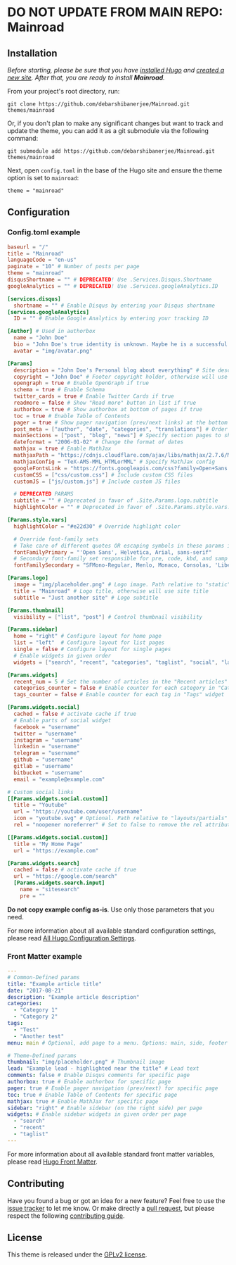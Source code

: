# DO NOT UPDATE FROM MAIN REPO: Mainroad

## Installation

*Before starting, please be sure that you have
[installed Hugo](https://gohugo.io/getting-started/quick-start/#step-1-install-hugo) and
[created a new site](https://gohugo.io/getting-started/quick-start/#step-2-create-a-new-site). After that, you are ready
to install **Mainroad**.*

From your project's root directory, run:

```
git clone https://github.com/debarshibanerjee/Mainroad.git themes/mainroad
```

Or, if you don't plan to make any significant changes but want to track and update the theme, you can add it as a git
submodule via the following command:

```
git submodule add https://github.com/debarshibanerjee/Mainroad.git themes/mainroad
```

Next, open `config.toml` in the base of the Hugo site and ensure the theme option is set to `mainroad`:

```
theme = "mainroad"
```

## Configuration

### Config.toml example

```toml
baseurl = "/"
title = "Mainroad"
languageCode = "en-us"
paginate = "10" # Number of posts per page
theme = "mainroad"
disqusShortname = "" # DEPRECATED! Use .Services.Disqus.Shortname
googleAnalytics = "" # DEPRECATED! Use .Services.googleAnalytics.ID

[services.disqus]
  shortname = "" # Enable Disqus by entering your Disqus shortname
[services.googleAnalytics]
  ID = "" # Enable Google Analytics by entering your tracking ID

[Author] # Used in authorbox
  name = "John Doe"
  bio = "John Doe's true identity is unknown. Maybe he is a successful blogger or writer. Nobody knows it."
  avatar = "img/avatar.png"

[Params]
  description = "John Doe's Personal blog about everything" # Site description. Used in meta description
  copyright = "John Doe" # Footer copyright holder, otherwise will use site title
  opengraph = true # Enable OpenGraph if true
  schema = true # Enable Schema
  twitter_cards = true # Enable Twitter Cards if true
  readmore = false # Show "Read more" button in list if true
  authorbox = true # Show authorbox at bottom of pages if true
  toc = true # Enable Table of Contents
  pager = true # Show pager navigation (prev/next links) at the bottom of pages if true
  post_meta = ["author", "date", "categories", "translations"] # Order of post meta information
  mainSections = ["post", "blog", "news"] # Specify section pages to show on home page and the "Recent articles" widget
  dateformat = "2006-01-02" # Change the format of dates
  mathjax = true # Enable MathJax
  mathjaxPath = "https://cdnjs.cloudflare.com/ajax/libs/mathjax/2.7.6/MathJax.js" # Specify MathJax path
  mathjaxConfig = "TeX-AMS-MML_HTMLorMML" # Specify MathJax config
  googleFontsLink = "https://fonts.googleapis.com/css?family=Open+Sans:400,400i,700" # Load Google Fonts
  customCSS = ["css/custom.css"] # Include custom CSS files
  customJS = ["js/custom.js"] # Include custom JS files

  # DEPRECATED PARAMS
  subtitle = "" # Deprecated in favor of .Site.Params.logo.subtitle
  highlightColor = "" # Deprecated in favor of .Site.Params.style.vars.highlightColor

[Params.style.vars]
  highlightColor = "#e22d30" # Override highlight color

  # Override font-family sets
  # Take care of different quotes OR escaping symbols in these params if necessary
  fontFamilyPrimary = "'Open Sans', Helvetica, Arial, sans-serif"
  # Secondary font-family set responsible for pre, code, kbd, and samp tags font
  fontFamilySecondary = "SFMono-Regular, Menlo, Monaco, Consolas, 'Liberation Mono', 'Courier New', monospace"

[Params.logo]
  image = "img/placeholder.png" # Logo image. Path relative to "static"
  title = "Mainroad" # Logo title, otherwise will use site title
  subtitle = "Just another site" # Logo subtitle

[Params.thumbnail]
  visibility = ["list", "post"] # Control thumbnail visibility

[Params.sidebar]
  home = "right" # Configure layout for home page
  list = "left"  # Configure layout for list pages
  single = false # Configure layout for single pages
  # Enable widgets in given order
  widgets = ["search", "recent", "categories", "taglist", "social", "languages"]

[Params.widgets]
  recent_num = 5 # Set the number of articles in the "Recent articles" widget
  categories_counter = false # Enable counter for each category in "Categories" widget
  tags_counter = false # Enable counter for each tag in "Tags" widget

[Params.widgets.social]
  cached = false # activate cache if true
  # Enable parts of social widget
  facebook = "username"
  twitter = "username"
  instagram = "username"
  linkedin = "username"
  telegram = "username"
  github = "username"
  gitlab = "username"
  bitbucket = "username"
  email = "example@example.com"

# Custom social links
[[Params.widgets.social.custom]]
  title = "Youtube"
  url = "https://youtube.com/user/username"
  icon = "youtube.svg" # Optional. Path relative to "layouts/partials"
  rel = "noopener noreferrer" # Set to false to remove the rel attribute

[[Params.widgets.social.custom]]
  title = "My Home Page"
  url = "https://example.com"

[Params.widgets.search]
  cached = false # activate cache if true
  url = "https://google.com/search"
  [Params.widgets.search.input]
    name = "sitesearch"
    pre = ""
```

**Do not copy example config as-is**. Use only those parameters that you need.

For more information about all available standard configuration settings, please read
[All Hugo Configuration Settings](https://gohugo.io/getting-started/configuration/#all-configuration-settings).

### Front Matter example

```yaml
---
# Common-Defined params
title: "Example article title"
date: "2017-08-21"
description: "Example article description"
categories:
  - "Category 1"
  - "Category 2"
tags:
  - "Test"
  - "Another test"
menu: main # Optional, add page to a menu. Options: main, side, footer

# Theme-Defined params
thumbnail: "img/placeholder.png" # Thumbnail image
lead: "Example lead - highlighted near the title" # Lead text
comments: false # Enable Disqus comments for specific page
authorbox: true # Enable authorbox for specific page
pager: true # Enable pager navigation (prev/next) for specific page
toc: true # Enable Table of Contents for specific page
mathjax: true # Enable MathJax for specific page
sidebar: "right" # Enable sidebar (on the right side) per page
widgets: # Enable sidebar widgets in given order per page
  - "search"
  - "recent"
  - "taglist"
---
```

For more information about all available standard front matter variables, please read
[Hugo Front Matter](https://gohugo.io/content-management/front-matter).

## Contributing

Have you found a bug or got an idea for a new feature? Feel free to use the
[issue tracker](https://github.com/Vimux/mainroad/issues) to let me know. Or make directly a
[pull request](https://github.com/Vimux/mainroad/pulls), but please respect the following
[contributing guide](https://github.com/Vimux/mainroad/blob/master/CONTRIBUTING.md).

## License

This theme is released under the [GPLv2 license](https://github.com/Vimux/mainroad/blob/master/LICENSE.md).
